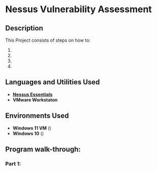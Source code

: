  <h1>Nessus Vulnerability Assessment</h1>

<h2>Description</h2>

This Project consists of steps on how to:
 <ol type = "1">
  
<li></li>
<li></li>
<li></li>
<li></li>
</ol>

<h2>Languages and Utilities Used</h2>

- <b><a href="https://www.tenable.com/products/nessus/nessus-essentials">Nessus Essentials</a></b>
- <b>VMware Workstaton</b>

<h2>Environments Used </h2>

- <b>Windows 11 VM</b> ()
- <b>Windows 10</b> ()

<h2>Program walk-through:</h2>


<h3>Part 1: </h3>

<p align="center">
<img src="" />
